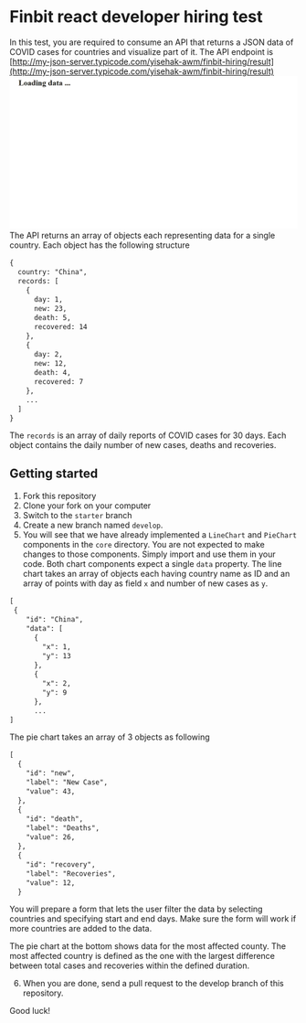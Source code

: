 # Finbit react developer hiring test
In this test, you are required to consume an API that returns a JSON data of COVID cases for countries and visualize part of it. 
The API endpoint is [http://my-json-server.typicode.com/yisehak-awm/finbit-hiring/result](http://my-json-server.typicode.com/yisehak-awm/finbit-hiring/result)
![](todo.gif)
The API returns an array of objects each representing data for a single country. Each object has the following structure
```
{
  country: "China",
  records: [
    {
      day: 1,
      new: 23,
      death: 5,
      recovered: 14
    },
    {
      day: 2,
      new: 12,
      death: 4,
      recovered: 7
    },
    ...
  ]
}
```
The ```records``` is an array of daily reports of COVID cases for 30 days. Each object contains the daily number of new cases, deaths and recoveries.

## Getting started
1. Fork this repository 
2. Clone your fork on your computer
3. Switch to the ```starter``` branch
4. Create a new branch named ```develop```.
5. You will see that we have already implemented a ```LineChart``` and ```PieChart``` components in the ```core``` directory. You are not expected to make changes to those components. Simply import and use them in your code. Both chart components expect a single ```data``` property. The line chart takes an array of objects each having country name as ID and an array of points with day as field ```x``` and number of new cases as ```y```. 
```
[
 {
    "id": "China",   
    "data": [
      {
        "x": 1,
        "y": 13
      },
      {
        "x": 2,
        "y": 9
      },
      ...
]
```
The pie chart takes an array of 3 objects as following
```
[
  {
    "id": "new",
    "label": "New Case",
    "value": 43,   
  },
  {
    "id": "death",
    "label": "Deaths",
    "value": 26,
  },
  {
    "id": "recovery",
    "label": "Recoveries",
    "value": 12,
  } 
```

You will prepare a form that lets the user filter the data by selecting countries and specifying start and end days.
Make sure the form will work if more countries are added to the data.

The pie chart at the bottom shows data for the most affected county. The most affected country is defined as the one with the largest difference between total cases and recoveries within the defined duration. 

6. When you are done, send a pull request to the develop branch of this repository.

Good luck!
